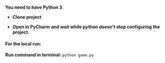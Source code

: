 **You need to have Python 3**

* **Clone project**

* **Open in PyCharm and wait while python doesn't stop configuring the project.**

#### For the local run:
**Run command in terminal:** `python game.py`